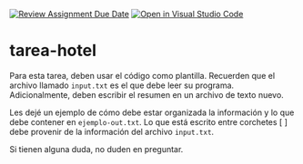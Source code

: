 [![Review Assignment Due Date](https://classroom.github.com/assets/deadline-readme-button-22041afd0340ce965d47ae6ef1cefeee28c7c493a6346c4f15d667ab976d596c.svg)](https://classroom.github.com/a/jQMKUg8E)
[![Open in Visual Studio Code](https://classroom.github.com/assets/open-in-vscode-2e0aaae1b6195c2367325f4f02e2d04e9abb55f0b24a779b69b11b9e10269abc.svg)](https://classroom.github.com/online_ide?assignment_repo_id=18967587&assignment_repo_type=AssignmentRepo)
# tarea-hotel
Para esta tarea, deben usar el código como plantilla. Recuerden que el archivo llamado `input.txt` es el que debe leer su programa. Adicionalmente, deben escribir el resumen en un archivo de texto nuevo.

Les dejé un ejemplo de cómo debe estar organizada la información y lo que debe contener en `ejemplo-out.txt`. Lo que está escrito entre corchetes [ ] debe provenir de la información del archivo `input.txt`.

Si tienen alguna duda, no duden en preguntar.
